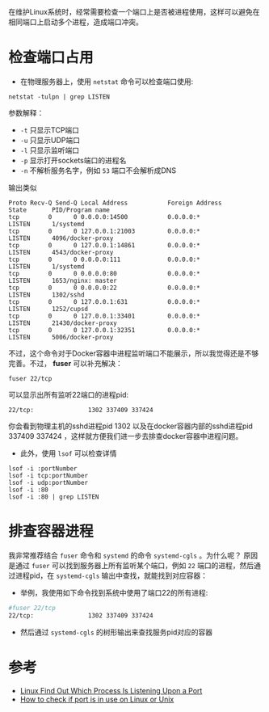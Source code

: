 在维护Linux系统时，经常需要检查一个端口上是否被进程使用，这样可以避免在相同端口上启动多个进程，造成端口冲突。

# 检查端口占用

* 在物理服务器上，使用 ``netstat`` 命令可以检查端口使用:

```
netstat -tulpn | grep LISTEN
```

参数解释：

  * `-t` 只显示TCP端口
  * `-u` 只显示UDP端口
  * `-l` 只显示监听端口
  * `-p` 显示打开sockets端口的进程名
  * `-n` 不解析服务名字，例如 `53` 端口不会解析成DNS

输出类似

```
Proto Recv-Q Send-Q Local Address           Foreign Address         State       PID/Program name
tcp        0      0 0.0.0.0:14500           0.0.0.0:*               LISTEN      1/systemd
tcp        0      0 127.0.0.1:21003         0.0.0.0:*               LISTEN      4096/docker-proxy
tcp        0      0 127.0.0.1:14861         0.0.0.0:*               LISTEN      4543/docker-proxy
tcp        0      0 0.0.0.0:111             0.0.0.0:*               LISTEN      1/systemd
tcp        0      0 0.0.0.0:80              0.0.0.0:*               LISTEN      1653/nginx: master
tcp        0      0 0.0.0.0:22              0.0.0.0:*               LISTEN      1302/sshd
tcp        0      0 127.0.0.1:631           0.0.0.0:*               LISTEN      1252/cupsd
tcp        0      0 127.0.0.1:33401         0.0.0.0:*               LISTEN      21430/docker-proxy
tcp        0      0 127.0.0.1:32351         0.0.0.0:*               LISTEN      5006/docker-proxy
```

不过，这个命令对于Docker容器中进程监听端口不能展示，所以我觉得还是不够完善。不过， **fuser** 可以补充解决：

```
fuser 22/tcp
```

可以显示出所有监听22端口的进程pid:

```
22/tcp:               1302 337409 337424
```

你会看到物理主机的sshd进程pid 1302 以及在docker容器内部的sshd进程pid 337409 337424 ，这样就方便我们进一步去排查docker容器中进程问题。

- 此外，使用 `lsof` 可以检查详情

```
lsof -i :portNumber 
lsof -i tcp:portNumber 
lsof -i udp:portNumber 
lsof -i :80
lsof -i :80 | grep LISTEN
```

# 排查容器进程

我非常推荐结合 `fuser` 命令和 `systemd` 的命令 `systemd-cgls` 。为什么呢？ 原因是通过 `fuser` 可以找到服务器上所有监听某个端口，例如 `22` 端口的进程，然后通过进程pid，在 `systemd-cgls` 输出中查找，就能找到对应容器：

- 举例，我使用如下命令找到系统中使用了端口22的所有进程:

```bash
#fuser 22/tcp
22/tcp:               1302 337409 337424
```

- 然后通过 `systemd-cgls` 的树形输出来查找服务pid对应的容器

# 参考

* [Linux Find Out Which Process Is Listening Upon a Port](https://www.cyberciti.biz/faq/what-process-has-open-linux-port/)
* [How to check if port is in use on Linux or Unix](https://www.cyberciti.biz/faq/unix-linux-check-if-port-is-in-use-command/)

